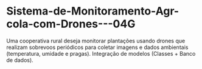 # Sistema-de-Monitoramento-Agr-cola-com-Drones---04G
Uma cooperativa rural deseja monitorar plantações usando drones que realizam sobrevoos periódicos para coletar imagens e dados ambientais (temperatura, umidade e pragas). Integração de modelos (Classes + Banco de dados).
